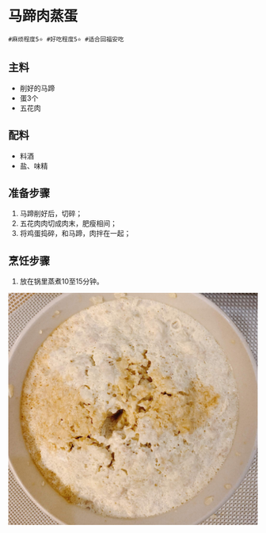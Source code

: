# 马蹄肉蒸蛋

```
#麻烦程度5⭐️ #好吃程度5⭐️ #适合回福安吃
```

## 主料

- 削好的马蹄
- 蛋3个
- 五花肉

## 配料

- 料酒
- 盐、味精

## 准备步骤

1. 马蹄削好后，切碎；
2. 五花肉肉切成肉末，肥瘦相间；
3. 将鸡蛋捣碎，和马蹄，肉拌在一起；

## 烹饪步骤

1. 放在锅里蒸煮10至15分钟。

![](../_images/matirouzhendan.jpg)
